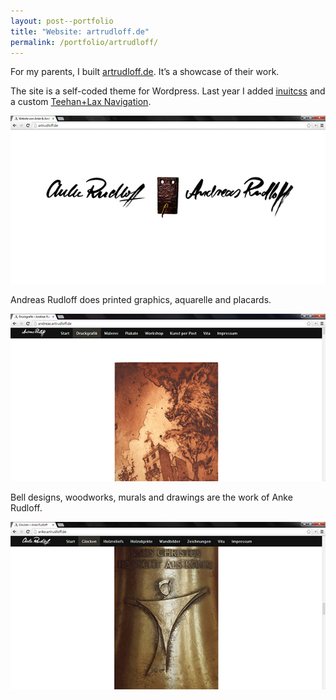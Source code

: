 ```yaml
---
layout: post--portfolio
title: "Website: artrudloff.de"
permalink: /portfolio/artrudloff/
---
```

For my parents, I built [artrudloff.de](http://artrudloff.de). It’s a showcase of their work.

The site is a self-coded theme for Wordpress. Last year I added [inuitcss](http://inuitcss.com) and a custom [Teehan+Lax Navigation](http://alexcican.com/post/teehan-lax-navigation).

![artrudloff.de Startseite](/img/artrudloff/artrudloff-1.jpg)

Andreas Rudloff does printed graphics, aquarelle and placards.

![Website von Andreas Rudloff](/img/artrudloff/artrudloff-2.jpg)

Bell designs, woodworks, murals and drawings are the work of Anke Rudloff.

![Website von Anke Rudloff](/img/artrudloff/artrudloff-3.jpg)